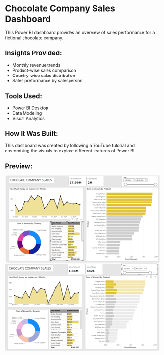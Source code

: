 # Chocolate Company Sales Dashboard

This Power BI dashboard provides an overview of sales performance for a fictional chocolate company.

## Insights Provided:
- Monthly revenue trends
- Product-wise sales comparison
- Country-wise sales distribution
- Sales preformance by salesperson 

## Tools Used:
- Power BI Desktop
- Data Modeling
- Visual Analytics

## How It Was Built:
This dashboard was created by following a YouTube tutorial and customizing the visuals to explore different features of Power BI.

## Preview:
![Dashboard Preview](dashboard-screenshot.png)
![Dashboard Preview](Newzealand-Sales.png)
